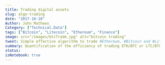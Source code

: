 ```yaml
---
title: Trading digital assets
slug: algo-trading
date: "2017-10-28"
Author: John Mathews
Category: ["Technical.Data"]
tags: ["Bitcoin", "Litecoin", "Ethereum", "Finance"]
image: src="/images/btcTrade.jpg" alt="bitcoin trading"
tweet: Simple effective algorithm to trade #Ethereum, #Bitcoin and #Litecoin using simple moving averages
summary: Quantification of the efficiency of trading ETH/BTC or LTC/BTC using simple moving averages
status:
isNotebook: true
---
```

